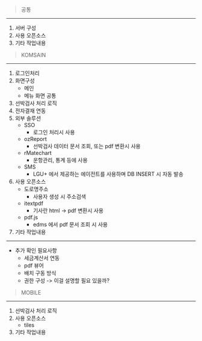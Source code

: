 

>공통
---
1. 서버 구성
2. 사용 오픈소스
3. 기타 작업내용



>KOMSAIN
---
1. 로그인처리
2. 화면구성
    * 메인
    * 메뉴 화면 공통
2. 선박검사 처리 로직
3. 전자결재 연동
4. 외부 솔루션
    * SSO
        * 로그인 처리시 사용
    * ozReport
        * 선박검사 데이터 문서 조회, 또는 pdf 변환시 사용
    * rMatechart
        * 운항관리, 통계 등에 사용
    * SMS
        * LGU+ 에서 제공하는 에이전트를 사용하며 DB INSERT 시 자동 발송
4. 사용 오픈소스
    * 도로명주소
        * 사용자 생성 시 주소검색
    * itextpdf
        * 기사란 html -> pdf 변환시 사용
    * pdf.js
        * edms 에서 pdf 문서 조회 시 사용
5. 기타 작업내용
-------
 * 추가 확인 필요사항
   * 세금계산서 연동
   * pdf 뷰어
   * 배치 구동 방식
   * 권한 구성 -> 이걸 설명할 필요 있을까?


>MOBILE
---
1. 선박검사 처리 로직
2. 사용 오픈소스
    * tiles
3. 기타 작업내용